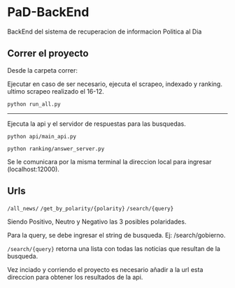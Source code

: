 # PaD-BackEnd
BackEnd del sistema de recuperacion de informacion Politica al Dia

## Correr el proyecto

Desde la carpeta correr:

Ejecutar en caso de ser necesario, ejecuta el scrapeo, indexado y ranking. ultimo scrapeo realizado el 16-12.

```
python run_all.py
```
-----
Ejecuta la api y el servidor de respuestas para las busquedas.
```
python api/main_api.py
```
```
python ranking/answer_server.py
```

Se le comunicara por la misma terminal la direccion local para ingresar (localhost:12000).


## Urls
```/all_news/```
```/get_by_polarity/{polarity}```
```/search/{query}```

Siendo Positivo, Neutro y Negativo las 3 posibles polaridades.

Para la query, se debe ingresar el string de busqueda. Ej: /search/gobierno. 

```/search/{query}``` retorna una lista con todas las noticias que resultan de la busqueda.

Vez inciado y corriendo el proyecto es necesario añadir a la url esta direccion para obtener los resultados de la api.
